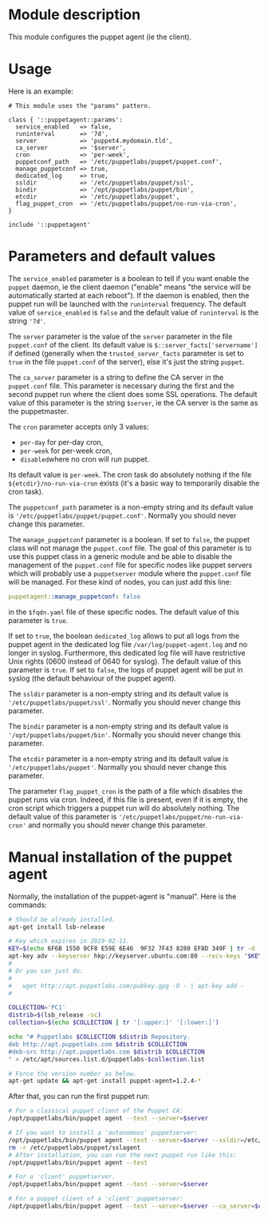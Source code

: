 # Module description

This module configures the puppet agent (ie the client).


# Usage

Here is an example:

```puppet
# This module uses the "params" pattern.

class { '::puppetagent::params':
  service_enabled   => false,
  runinterval       => '7d',
  server            => 'puppet4.mydomain.tld',
  ca_server         => '$server',
  cron              => 'per-week',
  puppetconf_path   => '/etc/puppetlabs/puppet/puppet.conf',
  manage_puppetconf => true,
  dedicated_log     => true,
  ssldir            => '/etc/puppetlabs/puppet/ssl',
  bindir            => '/opt/puppetlabs/puppet/bin',
  etcdir            => '/etc/puppetlabs/puppet',
  flag_puppet_cron  => '/etc/puppetlabs/puppet/no-run-via-cron',
}

include '::puppetagent'
```




# Parameters and default values

The `service_enabled` parameter is a boolean to tell
if you want enable the `puppet` daemon, ie the client
daemon ("enable" means "the service will be automatically
started at each reboot"). If the daemon is enabled, then
the puppet run will be launched with the `runinterval`
frequency. The default value of `service_enabled` is
`false` and the default value of `runinterval` is
the string `'7d'`.

The `server` parameter is the value of the `server`
parameter in the file `puppet.conf` of the client.
Its default value is `$::server_facts['servername']`
if defined (generally when the `trusted_server_facts`
parameter is set to `true` in the file `puppet.conf`
of the server), else it's just the string `puppet`.

The `ca_server` parameter is a string to define the CA
server in the `puppet.conf` file. This parameter is
necessary during the first and the second puppet run where
the client does some SSL operations. The default value of
this parameter is the string `$server`, ie the CA server is
the same as the puppetmaster.

The `cron` parameter accepts only 3 values:

- `per-day` for per-day cron,
- `per-week` for per-week cron,
- `disabled`where no cron will run puppet.

Its default value is `per-week`. The cron task do absolutely
nothing if the file `${etcdir}/no-run-via-cron` exists (it's a
basic way to temporarily disable the cron task).

The `puppetconf_path` parameter is a non-empty string and
its default value is `'/etc/puppetlabs/puppet/puppet.conf'`.
Normally you should never change this parameter.

The `manage_puppetconf` parameter is a boolean. If set
to `false`, the puppet class will not manage the
`puppet.conf` file. The goal of this parameter is to
use this puppet class in a generic module and be able
to disable the management of the `puppet.conf` file
for specific nodes like puppet servers which will
probably use a `puppetserver` module where the
`puppet.conf` file will be managed. For these kind
of nodes, you can just add this line:

```yaml
puppetagent::manage_puppetconf: false
```

in the `$fqdn.yaml` file of these specific nodes.
The default value of this parameter is `true`.

If set to `true`, the boolean `dedicated_log` allows to put
all logs from the puppet agent in the dedicated log file
`/var/log/puppet-agent.log` and no longer in syslog.
Furthermore, this dedicated log file will have restrictive
Unix rights (0600 instead of 0640 for syslog). The default
value of this parameter is `true`. If set to `false`, the
logs of puppet agent will be put in syslog (the default
behaviour of the puppet agent).

The `ssldir` parameter is a non-empty string and its default
value is `'/etc/puppetlabs/puppet/ssl'`. Normally you should
never change this parameter.

The `bindir` parameter is a non-empty string and its default
value is `'/opt/puppetlabs/puppet/bin'`. Normally you should
never change this parameter.

The `etcdir` parameter is a non-empty string and its default
value is `'/etc/puppetlabs/puppet'`. Normally you should
never change this parameter.

The parameter `flag_puppet_cron` is the path of a file which
disables the puppet runs via cron. Indeed, if this file is
present, even if it is empty, the cron script which triggers
a puppet run will do absolutely nothing. The default value
of this parameter is `'/etc/puppetlabs/puppet/no-run-via-cron'`
and normally you should never change this parameter.


# Manual installation of the puppet agent

Normally, the installation of the puppet-agent is "manual".
Here is the commands:

```sh
# Should be already installed.
apt-get install lsb-release

# Key which expires in 2019-02-11.
KEY=$(echo 6F6B 1550 9CF8 E59E 6E46  9F32 7F43 8280 EF8D 349F | tr -d ' ')
apt-key adv --keyserver hkp://keyserver.ubuntu.com:80 --recv-keys "$KEY"
#
# Or you can just do:
#
#   wget http://apt.puppetlabs.com/pubkey.gpg -O - | apt-key add -
#

COLLECTION='PC1'
distrib=$(lsb_release -sc)
collection=$(echo $COLLECTION | tr '[:upper:]' '[:lower:]')

echo "# Puppetlabs $COLLECTION $distrib Repository.
deb http://apt.puppetlabs.com $distrib $COLLECTION
#deb-src http://apt.puppetlabs.com $distrib $COLLECTION
" > /etc/apt/sources.list.d/puppetlabs-$collection.list

# Force the version number as below.
apt-get update && apt-get install puppet-agent=1.2.4-*
```

After that, you can run the first puppet run:

```sh
# For a classical puppet client of the Puppet CA:
/opt/puppetlabs/bin/puppet agent --test --server=$server

# If you want to install a 'autonomous' puppetserver:
/opt/puppetlabs/bin/puppet agent --test --server=$server --ssldir=/etc/puppetlabs/puppet/sslagent
rm -r /etc/puppetlabs/puppet/sslagent
# After installation, you can run the next puppet run like this:
/opt/puppetlabs/bin/puppet agent --test

# For a 'client' puppetserver.
/opt/puppetlabs/bin/puppet agent --test --server=$server

# For a puppet client of a 'client' puppetserver:
/opt/puppetlabs/bin/puppet agent --test --server=$server --ca_server=$ca_server
```





